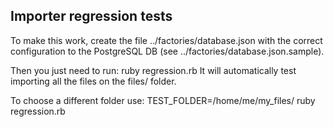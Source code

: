 Importer regression tests
-------------------------
To make this work, create the file ../factories/database.json with the correct
configuration to the PostgreSQL DB (see ../factories/database.json.sample).

Then you just need to run:
ruby regression.rb
It will automatically test importing all the files on the files/ folder.

To choose a different folder use:
TEST_FOLDER=/home/me/my_files/ ruby regression.rb

